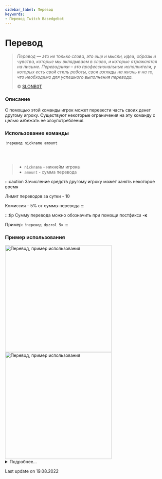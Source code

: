```yaml
---
sidebar_label: Перевод
keywords:
- Перевод Twitch Basedgebot
---
```


# Перевод

> *<quote>Перевод — это не только слова, это еще и мысли, идеи, образы и чувства, которые мы вкладываем в слово, и которые отражаются на письме. Переводчики – это профессиональные исполнители, у которых есть свой стиль работы, свои взгляды на жизнь и на то, что необходимо для успешного выполнения перевода.</quote>*
>
> © <a class="slonbot transfer" href="https://www.twitch.tv/slonb0t">SLONB0T</a>

### Описание

С помощью этой команды игрок может перевести часть своих денег другому игроку. Существуют некоторые ограничения на эту команду с целью избежать ее злоупотребления.

### Использование команды

<code>!перевод nickname amount</code>

<br/>
<br/>

>- <code>nickname</code>  -  никнейм игрока
>- <code>amount</code>  -  сумма перевода

:::caution
Зачисление средств другому игроку может занять некоторое время

Лимит переводов за сутки - 10

Комиссия - 5% от суммы перевода
:::

:::tip
Сумму перевода можно обозначить при помощи постфикса <b>-к</b>

Пример: <code>!перевод dyzrol 5к</code>
:::

### Пример использования

<img src="https://media3.giphy.com/media/pjwvxlM80bOuOq3NPX/giphy.gif?cid=790b761136fcb385142773d0340d6db8a8f43d7470472e4c&rid=giphy.gif&ct=g" alt="Перевод, пример использования" width="350"/>
<img src="https://media3.giphy.com/media/XAt9V1lOQCvy4nXrck/giphy.gif?cid=790b76114566325c8a86c83a0a58c2d3483382dd4f0a0088&rid=giphy.gif&ct=g" alt="Перевод, пример использования" width="350" id="example-right"/>

<details>
  <summary>Подробнее...</summary>
  <div>


| Global cooldown | 2 seconds⠀⠀⠀⠀⠀⠀⠀⠀⠀⠀⠀⠀ |
|:----------------|:----------------------|
| User cooldown   | 15 seconds            |
| Mod only        | No                    |
| Sub only        | No                    |
| Aliases         | !transfer, !p2p       |


  </div>
</details>

<p class="update">Last update on 19.08.2022</p>